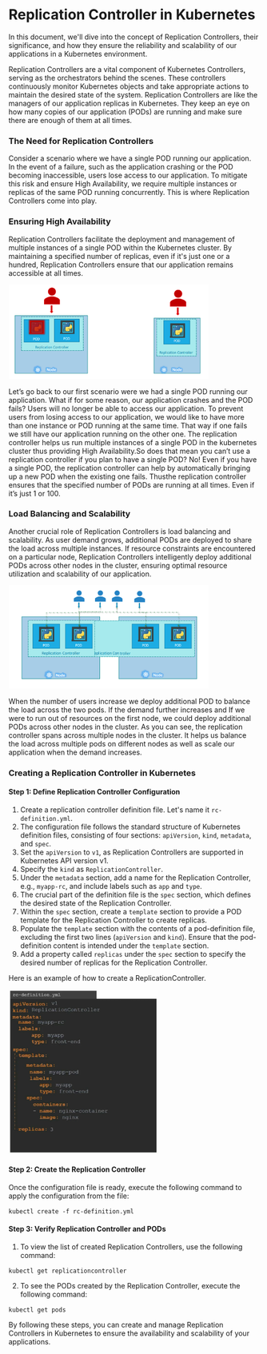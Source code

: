 <div style="width: 500px; margin: 0 auto;">


<h1>Replication Controller in Kubernetes</h1>

In this document, we'll dive into the concept of Replication Controllers, their significance, and how they ensure the reliability and scalability of our applications in a Kubernetes environment.

Replication Controllers are a vital component of Kubernetes Controllers, serving as the orchestrators behind the scenes. These controllers continuously monitor Kubernetes objects and take appropriate actions to maintain the desired state of the system. Replication Controllers are like the managers of our application replicas in Kubernetes. They keep an eye on how many copies of our application (PODs) are running and make sure there are enough of them at all times.

<h3>The Need for Replication Controllers</h3>
Consider a scenario where we have a single POD running our application. In the event of a failure, such as the application crashing or the POD becoming inaccessible, users lose access to our application. To mitigate this risk and ensure High Availability, we require multiple instances or replicas of the same POD running concurrently. This is where Replication Controllers come into play.


<h3>Ensuring High Availability</h3>
<p>Replication Controllers facilitate the deployment and management of multiple instances of a single POD within the Kubernetes cluster. By maintaining a specified number of replicas, even if it's just one or a hundred, Replication Controllers ensure that our application remains accessible at all times.</p>

<img src="./image.png" width='400px'>

<p>Let’s go back to our 
first scenario were we had a single POD running our application. What if for some reason, our application crashes and the POD fails? Users will no longer be able to access our application. To prevent users from losing access to our application, we would like to have more than one instance or POD running at the same time. That 
way if one fails we still have our application running on the other one. The replication controller helps us run multiple instances of a single POD in the kubernetes cluster thus providing High Availability.So does that mean you can’t use a replication controller if you plan to have a single 
POD? No! Even if you have a single POD, the replication controller can help by automatically bringing up a new POD when the existing one fails. Thusthe replication controller ensures that the specified number of PODs are running at all times. Even if it’s just 1 or 100.</p>

<h3>Load Balancing and Scalability</h3>
<p>Another crucial role of Replication Controllers is load balancing and scalability. As user demand grows, additional PODs are deployed to share the load across multiple instances. If resource constraints are encountered on a particular node, Replication Controllers intelligently deploy additional PODs across other nodes in the cluster, ensuring optimal resource utilization and scalability of our application.</p>

<img src="./image-1.png" width='400px'>

<p>When the number of users increase we deploy additional POD to balance the load across the two pods. If the demand further increases and If we 
were to run out of resources on the first node, we could deploy additional PODs across other nodes in the cluster. As you can see, the replication controller spans across multiple nodes in the cluster. It helps us balance the load across multiple pods on different nodes as well as scale our application when the demand increases.</p>

<h3>Creating a Replication Controller in Kubernetes</h3>
<h4>Step 1: Define Replication Controller Configuration</h4>

1. Create a replication controller definition file. Let's name it `rc-definition.yml`.
2. The configuration file follows the standard structure of Kubernetes definition files, consisting of four sections: `apiVersion`, `kind`, `metadata`, and `spec`.
3. Set the `apiVersion` to `v1`, as Replication Controllers are supported in Kubernetes API version v1.
4. Specify the `kind` as `ReplicationController`.
5. Under the `metadata` section, add a name for the Replication Controller, e.g., `myapp-rc`, and include labels such as `app` and `type`.
6. The crucial part of the definition file is the `spec` section, which defines the desired state of the Replication Controller.
7. Within the `spec` section, create a `template` section to provide a POD template for the Replication Controller to create replicas.
8. Populate the `template` section with the contents of a pod-definition file, excluding the first two lines (`apiVersion` and `kind`). Ensure that the pod-definition content is intended under the `template` section.
9. Add a property called `replicas` under the `spec` section to specify the desired number of replicas for the Replication Controller.

Here is an example of how to create a ReplicationController.

<img src="./image-2.png" width='300px'>


<h4>Step 2: Create the Replication Controller</h4>
Once the configuration file is ready, execute the following command to apply the configuration from the file:

```
kubectl create -f rc-definition.yml
```


<h4>Step 3: Verify Replication Controller and PODs</h4>

1. To view the list of created Replication Controllers, use the following command:

```
kubectl get replicationcontroller
```

2. To see the PODs created by the Replication Controller, execute the following command:

```
kubectl get pods
```

By following these steps, you can create and manage Replication Controllers in Kubernetes to ensure the availability and scalability of your applications.


</div>